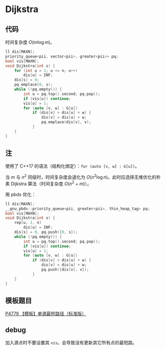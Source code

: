 # Dijkstra

## 代码

时间复杂度 $O(m \log m)$。

```cpp
ll dis[MAXN];
priority_queue<pii, vector<pii>, greater<pii>> pq;
bool vis[MAXN];
void Dijkstra(int s) {
    for (int u = 1; u <= n; u++)
        dis[u] = INF;
    dis[s] = 0;
    pq.emplace(0, s);
    while (!pq.empty()) {
        int u = pq.top().second; pq.pop();
        if (vis[u]) continue;
        vis[u] = 1;
        for (auto [v, w] : G[u])
            if (dis[v] > dis[u] + w) {
                dis[v] = dis[u] + w;
                pq.emplace(dis[v], v);
            }
    }
}
```

## 注

使用了 C++17 的语法（结构化绑定）：`for (auto [v, w] : G[u])`。

当 $m$ 与 $n^2$ 同级时，时间复杂度会退化为 $O(n^2 \log n)$。此时应选择无堆优化的朴素 Dijkstra 算法（时间复杂度 $O(n^2 + m)$）。

用 pbds 优化：

```cpp
ll dis[MAXN];
__gnu_pbds::priority_queue<pii, greater<pii>, thin_heap_tag> pq;
bool vis[MAXN];
void Dijkstra(int s) {
    rep(u, 1, n)
        dis[u] = INF;
    dis[s] = 0, pq.push({0, s});
    while (!pq.empty()) {
        int u = pq.top().second; pq.pop();
        if (vis[u]) continue;
        vis[u] = 1;
        for (auto [v, w] : G[u])
            if (dis[v] > dis[u] + w) {
                dis[v] = dis[u] + w;
                pq.push({dis[v], v});
            }
    }
}
```

## 模板题目

[P4779 【模板】单源最短路径（标准版）](https://www.luogu.com.cn/problem/P4779)

## debug

加入源点时不要设置其 `vis`。会导致没有更新其它所有点的最短路。